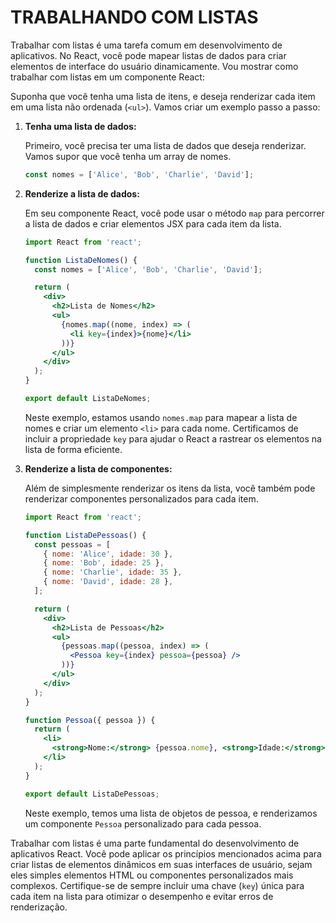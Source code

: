 # TRABALHANDO COM LISTAS
Trabalhar com listas é uma tarefa comum em desenvolvimento de aplicativos. No React, você pode mapear listas de dados para criar elementos de interface do usuário dinamicamente. Vou mostrar como trabalhar com listas em um componente React:

Suponha que você tenha uma lista de itens, e deseja renderizar cada item em uma lista não ordenada (`<ul>`). Vamos criar um exemplo passo a passo:

1. **Tenha uma lista de dados:**

   Primeiro, você precisa ter uma lista de dados que deseja renderizar. Vamos supor que você tenha um array de nomes.

   ```jsx
   const nomes = ['Alice', 'Bob', 'Charlie', 'David'];
   ```

2. **Renderize a lista de dados:**

   Em seu componente React, você pode usar o método `map` para percorrer a lista de dados e criar elementos JSX para cada item da lista.

   ```jsx
   import React from 'react';

   function ListaDeNomes() {
     const nomes = ['Alice', 'Bob', 'Charlie', 'David'];

     return (
       <div>
         <h2>Lista de Nomes</h2>
         <ul>
           {nomes.map((nome, index) => (
             <li key={index}>{nome}</li>
           ))}
         </ul>
       </div>
     );
   }

   export default ListaDeNomes;
   ```

   Neste exemplo, estamos usando `nomes.map` para mapear a lista de nomes e criar um elemento `<li>` para cada nome. Certificamos de incluir a propriedade `key` para ajudar o React a rastrear os elementos na lista de forma eficiente.

3. **Renderize a lista de componentes:**

   Além de simplesmente renderizar os itens da lista, você também pode renderizar componentes personalizados para cada item.

   ```jsx
   import React from 'react';

   function ListaDePessoas() {
     const pessoas = [
       { nome: 'Alice', idade: 30 },
       { nome: 'Bob', idade: 25 },
       { nome: 'Charlie', idade: 35 },
       { nome: 'David', idade: 28 },
     ];

     return (
       <div>
         <h2>Lista de Pessoas</h2>
         <ul>
           {pessoas.map((pessoa, index) => (
             <Pessoa key={index} pessoa={pessoa} />
           ))}
         </ul>
       </div>
     );
   }

   function Pessoa({ pessoa }) {
     return (
       <li>
         <strong>Nome:</strong> {pessoa.nome}, <strong>Idade:</strong> {pessoa.idade}
       </li>
     );
   }

   export default ListaDePessoas;
   ```

   Neste exemplo, temos uma lista de objetos de pessoa, e renderizamos um componente `Pessoa` personalizado para cada pessoa.

Trabalhar com listas é uma parte fundamental do desenvolvimento de aplicativos React. Você pode aplicar os princípios mencionados acima para criar listas de elementos dinâmicos em suas interfaces de usuário, sejam eles simples elementos HTML ou componentes personalizados mais complexos. Certifique-se de sempre incluir uma chave (`key`) única para cada item na lista para otimizar o desempenho e evitar erros de renderização.